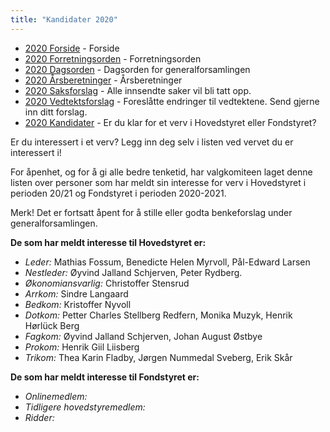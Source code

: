 ```yaml
---
title: "Kandidater 2020"
---
```


* [2020 Forside](/wiki/online/generalforsamlingen/genfors2020)   - Forside
* [2020 Forretningsorden](/wiki/online/generalforsamlingen/genfors2020/forretningsorden) - Forretningsorden
* [2020 Dagsorden](/wiki/online/generalforsamlingen/genfors2020/dagsorden) - Dagsorden for generalforsamlingen
* [2020 Årsberetninger](/wiki/online/generalforsamlingen/genfors2020/aarsberetninger) - Årsberetninger
* [2020 Saksforslag](/wiki/online/generalforsamlingen/genfors2020/saksforslag) - Alle innsendte saker vil bli tatt opp.
* [2020 Vedtektsforslag](/wiki/online/generalforsamlingen/genfors2020/vedtekstforslag) - Foreslåtte endringer til vedtektene. Send gjerne inn ditt forslag.
* [2020 Kandidater](/wiki/online/generalforsamlingen/genfors2020/valg) - Er du klar for et verv i Hovedstyret eller Fondstyret? 

Er du interessert i et verv? Legg inn deg selv i listen ved vervet du er interessert i!

For åpenhet, og for å gi alle bedre tenketid, har valgkomiteen laget denne listen over personer som har meldt sin interesse for verv i Hovedstyret i perioden 20/21 og Fondstyret i perioden 2020-2021. 

Merk! Det er fortsatt åpent for å stille eller godta benkeforslag under generalforsamlingen.  

**De som har meldt interesse til Hovedstyret er:**

* *Leder:* Mathias Fossum, Benedicte Helen Myrvoll, Pål-Edward Larsen
* *Nestleder:* Øyvind Jalland Schjerven, Peter Rydberg.
* *Økonomiansvarlig:* Christoffer Stensrud
* *Arrkom:* Sindre Langaard
* *Bedkom:* Kristoffer Nyvoll
* *Dotkom:* Petter Charles Stellberg Redfern, Monika Muzyk, Henrik Hørlück Berg
* *Fagkom:* Øyvind Jalland Schjerven, Johan August Østbye
* *Prokom:* Henrik Giil Liisberg
* *Trikom:* Thea Karin Fladby, Jørgen Nummedal Sveberg, Erik Skår

**De som har meldt interesse til Fondstyret er:**

* *Onlinemedlem:* 
* *Tidligere hovedstyremedlem:* 
* *Ridder:*